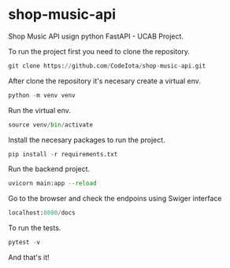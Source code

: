 # shop-music-api

Shop Music API usign python FastAPI - UCAB Project.

 To run the project first you need to clone the repository.

 ```python
git clone https://github.com/CodeIota/shop-music-api.git
```

After clone the repository it's necesary create a virtual env.

 ```python
 python -m venv venv
```

Run the virtual env.

 ```python
source venv/bin/activate
```

Install the necesary packages to run the project.

 ```python
pip install -r requirements.txt
```

Run the backend project.

 ```python
uvicorn main:app --reload
```

Go to the browser and check the endpoins using Swiger interface

 ```python
localhost:8080/docs
```

To run the tests.

 ```python
pytest -v
```

And that's it!
